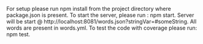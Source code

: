 For setup please run npm install from the project directory where package.json is present.
To start the server, please run : npm start.
Server will be start @ http://localhost:8081/words.json?stringVar=#someString.
All words are present in words.yml.
To test the code with coverage please run: npm test.